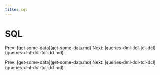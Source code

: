```yaml
---
title: sql
---
```


# SQL

Prev: \[get-some-data](get-some-data.md) Next:
\[queries-dml-ddl-tcl-dcl](queries-dml-ddl-tcl-dcl.md)

Prev: \[get-some-data](get-some-data.md) Next:
\[queries-dml-ddl-tcl-dcl](queries-dml-ddl-tcl-dcl.md)
